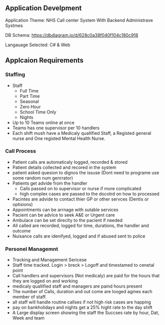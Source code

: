 ## Application Develpment

Application Theme: NHS Call center System With Backend Administrave Systmes

DB Schema: https://dbdiagram.io/d/628c0a38f040f104c180c918

Langauage Selected: C# & Web


## Applcaion Requirements

### Staffing
- Staff
  - Full Time
  - Part Time
  - Seasonal
  - Zero Hour
  - School Time Only
  - Nights
- Up to 10 Teams online at once
- Teams has one supervisor per 10 handlers
- Each shift mush have a Medicaly quallified Staff, a Registed general nurse and One registed Mental Health Nurse. 

### Call Process
- Patient calls are automaticaly logged, recorded & stored
- Patient details collected and recored in the system
- patient asked quesion to dignos the issuse (Dont need to programe use some random num genrrator)
- Patients get advide from the handler
  - Calls passed on to supervisor or nurse if more complicated
  - high complex cases are passed to the docotrd on how to processed
- Pacintes are advide to contact thier GP or other servces (Dentis or optisions)
- Appointments can be arrnage with sutable services
- Pacient can be advice to seek A&E or Urgent care 
- Ambulace can be set direclty to the pacient if needed
- All called are recorded, logged for time, durations, the handler and outcome
- Nuisance calls are idenifyed, logged and if abused sent to police

### Personel Managemnt
- Tracking and Management Sericese
- Staff time tracked. Login > breck > Logoff and timestamed to cenetal point
- Call handlers and supervisors (Not medicaly) are paid for the hours that they are logged on and working
- medicaly quallified staff and managers are paind hours present
- The number of Calls, duration and out come are looged agines each member of staff.
- all staff will handle routine callses if not high risk cases are happing
- pay on bankholidays and nights get a 25% hight rate to the day shift
- A Large display screen showing the staff the Succses rate by hour, Dat, Week and team
